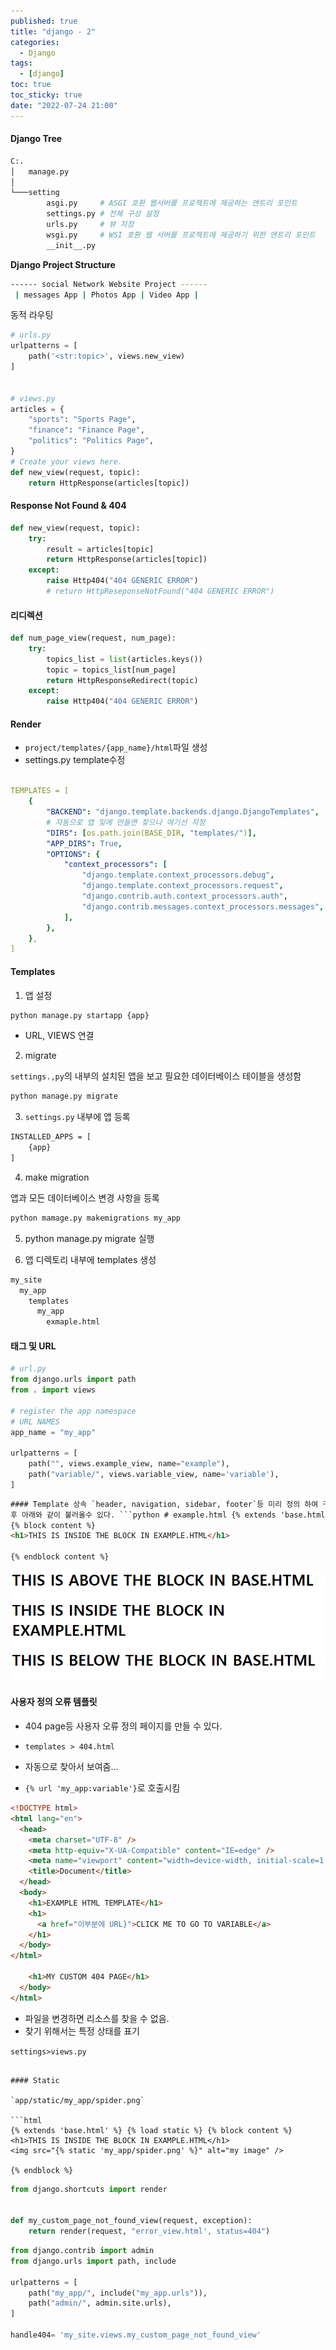 ```yaml
---
published: true
title: "django - 2"
categories:
  - Django
tags:
  - [django]
toc: true
toc_sticky: true
date: "2022-07-24 21:00"
---
```


#### Django Tree

```bash
C:.
│   manage.py
│
└───setting
        asgi.py     # ASGI 호환 웹서버를 프로젝트에 제공하는 엔트리 포인트
        settings.py # 전체 구성 설정
        urls.py     # 뷰 지정
        wsgi.py     # WSI 호환 웹 서버를 프로젝트에 제공하기 위한 엔트리 포인트
        __init__.py
```

**Django Project Structure**

```bash
------ social Network Website Project ------
 | messages App | Photos App | Video App |
```

동적 라우팅

```python
# urls.py
urlpatterns = [
    path('<str:topic>', views.new_view)
]


# views.py
articles = {
    "sports": "Sports Page",
    "finance": "Finance Page",
    "politics": "Politics Page",
}
# Create your views here.
def new_view(request, topic):
    return HttpResponse(articles[topic])
```

#### Response Not Found & 404

```python
def new_view(request, topic):
    try:
        result = articles[topic]
        return HttpResponse(articles[topic])
    except:
        raise Http404("404 GENERIC ERROR")
        # return HttpReseponseNotFound("404 GENERIC ERROR")
```

#### 리디렉션

```python
def num_page_view(request, num_page):
    try:
        topics_list = list(articles.keys())
        topic = topics_list[num_page]
        return HttpResponseRedirect(topic)
    except:
        raise Http404("404 GENERIC ERROR")
```

#### Render

- `project/templates/{app_name}/html`파일 생성
- settings.py template수정

```yaml

TEMPLATES = [
    {
        "BACKEND": "django.template.backends.django.DjangoTemplates",
        # 자동으로 앱 및에 만들면 찾으나 여기선 지정
        "DIRS": [os.path.join(BASE_DIR, "templates/")],
        "APP_DIRS": True,
        "OPTIONS": {
            "context_processors": [
                "django.template.context_processors.debug",
                "django.template.context_processors.request",
                "django.contrib.auth.context_processors.auth",
                "django.contrib.messages.context_processors.messages",
            ],
        },
    },
]
```

#### Templates

1. 앱 설정

```bash
python manage.py startapp {app}
```

- URL, VIEWS 연결

2. migrate

`settings.,py`의 내부의 설치된 앱을 보고 필요한 데이터베이스 테이블을 생성함

```bash
python manage.py migrate
```

3. `settings.py` 내부에 앱 등록

```bash
INSTALLED_APPS = [
	{app}
]
```

4. make migration

앱과 모든 데이터베이스 변경 사항을 등록

```bash
python mamage.py makemigrations my_app
```

5. python manage.py migrate 실행

6. 앱 디렉토리 내부에 templates 생성

```bash
my_site
  my_app
    templates
      my_app
        exmaple.html
```

#### 태그 및 URL

```python
# url.py
from django.urls import path
from . import views

# register the app namespace
# URL NAMES
app_name = "my_app"

urlpatterns = [
	path("", views.example_view, name="example"),
    path("variable/", views.variable_view, name='variable'),
]
```

````html
#### Template 상속 `header, navigation, sidebar, footer`등 미리 정의 하여 구성한
후 아래와 같이 불러올수 있다. ```python # example.html {% extends 'base.html' %}
{% block content %}
<h1>THIS IS INSIDE THE BLOCK IN EXAMPLE.HTML</h1>

{% endblock content %}
````

![image-20220726124202288](../../../assets/images/posts/2022-07-24-post-django-2/image-20220726124202288.png)

#### 사용자 정의 오류 템플릿

- 404 page등 사용자 오류 정의 페이지를 만들 수 있다.

- `templates > 404.html`
- 자동으로 찾아서 보여줌...
- `{% url 'my_app:variable'}`로 호출시킴

```html
<!DOCTYPE html>
<html lang="en">
  <head>
    <meta charset="UTF-8" />
    <meta http-equiv="X-UA-Compatible" content="IE=edge" />
    <meta name="viewport" content="width=device-width, initial-scale=1.0" />
    <title>Document</title>
  </head>
  <body>
    <h1>EXAMPLE HTML TEMPLATE</h1>
    <h1>
      <a href="이부분에 URL}">CLICK ME TO GO TO VARIABLE</a>
    </h1>
  </body>
</html>

    <h1>MY CUSTOM 404 PAGE</h1>
  </body>
</html>
```

- 파일을 변경하면 리소스를 찾을 수 없음.
- 찾기 위해서는 특정 상태를 표기

`settings>views.py`

````

#### Static

`app/static/my_app/spider.png`

```html
{% extends 'base.html' %} {% load static %} {% block content %}
<h1>THIS IS INSIDE THE BLOCK IN EXAMPLE.HTML</h1>
<img src="{% static 'my_app/spider.png' %}" alt="my image" />

{% endblock %}
````

```python
from django.shortcuts import render


def my_custom_page_not_found_view(request, exception):
    return render(request, "error_view.html', status=404")
```

```python
from django.contrib import admin
from django.urls import path, include

urlpatterns = [
    path("my_app/", include("my_app.urls")),
    path("admin/", admin.site.urls),
]

handle404= 'my_site.views.my_custom_page_not_found_view'
```
